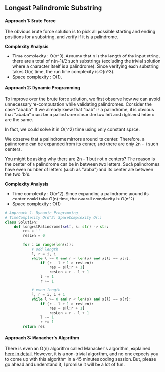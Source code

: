 ## Longest Palindromic Substring

#### Approach 1: Brute Force

The obvious brute force solution is to pick all possible starting and ending positions for a substring, and verify if it is a palindrome.

**Complexity Analysis**

- Time complexity : O(n^3). Assume that n is the length of the input string, there are a total of n(n-1)/2 such substrings (excluding the trivial solution where a character itself is a palindrome). Since verifying each substring takes O(n) time, the run time complexity is O(n^3).
- Space complexity : O(1).

#### Approach 2: Dynamic Programming

To improve over the brute force solution, we first observe how we can avoid unnecessary re-computation while validating palindromes. Consider the case "ababa". If we already knew that "bab" is a palindrome, it is obvious that "ababa" must be a palindrome since the two left and right end letters are the same.

In fact, we could solve it in O(n^2) time using only constant space.

We observe that a palindrome mirrors around its center. Therefore, a palindrome can be expanded from its center, and there are only 2n - 1 such centers.

You might be asking why there are 2n - 1 but not n centers? The reason is the center of a palindrome can be in between two letters. Such palindromes have even number of letters (such as "abba") and its center are between the two 'b's.

**Complexity Analysis**

- Time complexity : O(n^2). Since expanding a palindrome around its center could take O(n) time, the overall complexity is O(n^2).
- Space complexity : O(1)

```python
# Approach 1: Dynamic Programming
# TimeComplexity O(n^2) SpaceComplexity O(1)
class Solution:
    def longestPalindrome(self, s: str) -> str:
        res = ''
        resLen = 0

        for i in range(len(s)):
            # odd length
            l, r = i, i
            while l >= 0 and r < len(s) and s[l] == s[r]:
                if (r - l + 1 > resLen):
                    res = s[l:r + 1]
                    resLen = r - l + 1
                l -= 1
                r += 1

            # even length
            l, r = i, i + 1
            while l >= 0 and r < len(s) and s[l] == s[r]:
                if (r - l + 1 > resLen):
                    res = s[l:r + 1]
                    resLen = r - l + 1
                l -= 1
                r += 1
        return res
```

#### Approach 3: Manacher's Algorithm

There is even an O(n) algorithm called Manacher's algorithm, explained [here in detail](https://en.wikipedia.org/wiki/Longest_palindromic_substring#Manacher's_algorithm). However, it is a non-trivial algorithm, and no one expects you to come up with this algorithm in a 45 minutes coding session. But, please go ahead and understand it, I promise it will be a lot of fun.